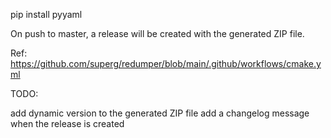 pip install pyyaml

On push to master, a release will be created with the generated ZIP file.

Ref:
https://github.com/superg/redumper/blob/main/.github/workflows/cmake.yml

TODO:

add dynamic version to the generated ZIP file
add a changelog message when the release is created
